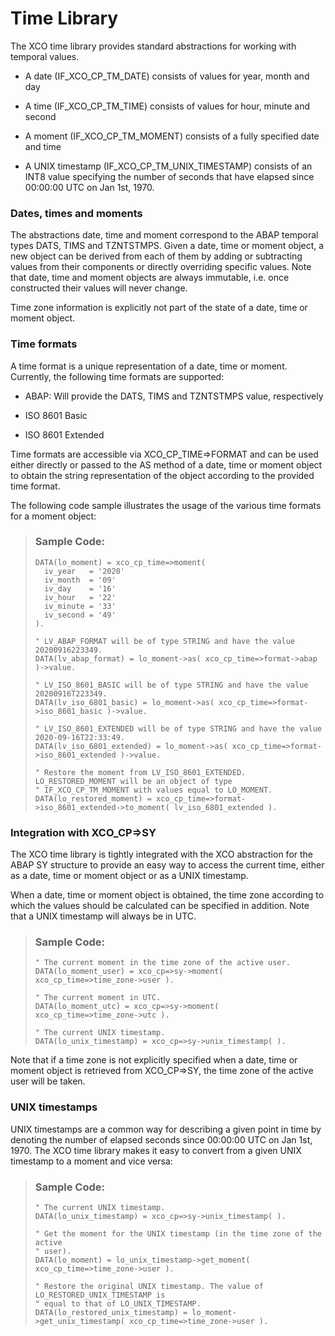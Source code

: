 <!-- loio6213705cecd84757bf1badc19836a3ee -->

# Time Library



The XCO time library provides standard abstractions for working with temporal values.

-   A date \(IF\_XCO\_CP\_TM\_DATE\) consists of values for year, month and day

-   A time \(IF\_XCO\_CP\_TM\_TIME\) consists of values for hour, minute and second

-   A moment \(IF\_XCO\_CP\_TM\_MOMENT\) consists of a fully specified date and time

-   A UNIX timestamp \(IF\_XCO\_CP\_TM\_UNIX\_TIMESTAMP\) consists of an INT8 value specifying the number of seconds that have elapsed since 00:00:00 UTC on Jan 1st, 1970.




### Dates, times and moments

The abstractions date, time and moment correspond to the ABAP temporal types DATS, TIMS and TZNTSTMPS. Given a date, time or moment object, a new object can be derived from each of them by adding or subtracting values from their components or directly overriding specific values. Note that date, time and moment objects are always immutable, i.e. once constructed their values will never change.

Time zone information is explicitly not part of the state of a date, time or moment object.



### Time formats

A time format is a unique representation of a date, time or moment. Currently, the following time formats are supported:

-   ABAP: Will provide the DATS, TIMS and TZNTSTMPS value, respectively

-   ISO 8601 Basic

-   ISO 8601 Extended


Time formats are accessible via XCO\_CP\_TIME=\>FORMAT and can be used either directly or passed to the AS method of a date, time or moment object to obtain the string representation of the object according to the provided time format.

The following code sample illustrates the usage of the various time formats for a moment object:

> ### Sample Code:  
> ```lang-abap
> DATA(lo_moment) = xco_cp_time=>moment(
>   iv_year   = '2020'
>   iv_month  = '09'
>   iv_day    = '16'
>   iv_hour   = '22'
>   iv_minute = '33'
>   iv_second = '49'
> ).
> 
> " LV_ABAP_FORMAT will be of type STRING and have the value 20200916223349.
> DATA(lv_abap_format) = lo_moment->as( xco_cp_time=>format->abap )->value.
> 
> " LV_ISO_8601_BASIC will be of type STRING and have the value 20200916T223349.
> DATA(lv_iso_6801_basic) = lo_moment->as( xco_cp_time=>format->iso_8601_basic )->value.
> 
> " LV_ISO_8601_EXTENDED will be of type STRING and have the value 2020-09-16T22:33:49.
> DATA(lv_iso_6801_extended) = lo_moment->as( xco_cp_time=>format->iso_8601_extended )->value.
> 
> " Restore the moment from LV_ISO_8601_EXTENDED. LO_RESTORED_MOMENT will be an object of type
> " IF_XCO_CP_TM_MOMENT with values equal to LO_MOMENT.
> DATA(lo_restored_moment) = xco_cp_time=>format->iso_8601_extended->to_moment( lv_iso_6801_extended ).
> ```



### Integration with XCO\_CP=\>SY

The XCO time library is tightly integrated with the XCO abstraction for the ABAP SY structure to provide an easy way to access the current time, either as a date, time or moment object or as a UNIX timestamp.

When a date, time or moment object is obtained, the time zone according to which the values should be calculated can be specified in addition. Note that a UNIX timestamp will always be in UTC.

> ### Sample Code:  
> ```lang-abap
> " The current moment in the time zone of the active user.
> DATA(lo_moment_user) = xco_cp=>sy->moment( xco_cp_time=>time_zone->user ).
> 
> " The current moment in UTC.
> DATA(lo_moment_utc) = xco_cp=>sy->moment( xco_cp_time=>time_zone->utc ).
> 
> " The current UNIX timestamp.
> DATA(lo_unix_timestamp) = xco_cp=>sy->unix_timestamp( ).
> ```

Note that if a time zone is not explicitly specified when a date, time or moment object is retrieved from XCO\_CP=\>SY, the time zone of the active user will be taken.



### UNIX timestamps

UNIX timestamps are a common way for describing a given point in time by denoting the number of elapsed seconds since 00:00:00 UTC on Jan 1st, 1970. The XCO time library makes it easy to convert from a given UNIX timestamp to a moment and vice versa:

> ### Sample Code:  
> ```lang-abap
> " The current UNIX timestamp.
> DATA(lo_unix_timestamp) = xco_cp=>sy->unix_timestamp( ).
> 
> " Get the moment for the UNIX timestamp (in the time zone of the active
> " user).
> DATA(lo_moment) = lo_unix_timestamp->get_moment( xco_cp_time=>time_zone->user ).
> 
> " Restore the original UNIX timestamp. The value of LO_RESTORED_UNIX_TIMESTAMP is
> " equal to that of LO_UNIX_TIMESTAMP.
> DATA(lo_restored_unix_timestamp) = lo_moment->get_unix_timestamp( xco_cp_time=>time_zone->user ).
> 
> ```


